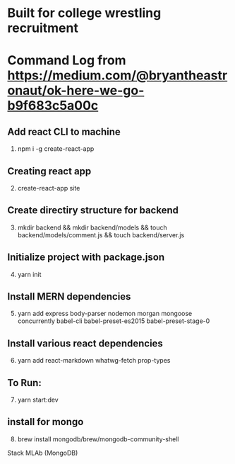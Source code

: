 # Built for college wrestling recruitment

# Command Log from https://medium.com/@bryantheastronaut/ok-here-we-go-b9f683c5a00c 

## Add react CLI to machine 
1. npm i -g create-react-app
## Creating react app
2. create-react-app site
## Create directiry structure for backend
3. mkdir backend && mkdir backend/models && touch backend/models/comment.js && touch backend/server.js
## Initialize project with package.json
4. yarn init
## Install MERN dependencies
5. yarn add express body-parser nodemon morgan mongoose concurrently babel-cli babel-preset-es2015 babel-preset-stage-0
## Install various react dependencies
6. yarn add react-markdown whatwg-fetch prop-types
## To Run:
7. yarn start:dev
## install for mongo
8. brew install mongodb/brew/mongodb-community-shell


Stack
MLAb (MongoDB)
